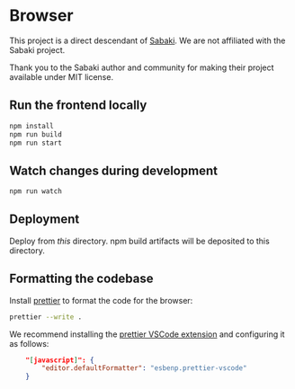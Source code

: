 # Browser

This project is a direct descendant of [Sabaki](https://github.com/SabakiHQ/Sabaki). We are not affiliated with the Sabaki project.

Thank you to the Sabaki author and community for making their project available under MIT license.

## Run the frontend locally

```sh
npm install
npm run build
npm run start
```

## Watch changes during development

```sh
npm run watch
```

## Deployment

Deploy from _this_ directory. npm build artifacts will be deposited to this directory.

## Formatting the codebase

Install [prettier](https://prettier.io/docs/en/install.html) to format the code for the browser:

```sh
prettier --write .
```

We recommend installing the [prettier VSCode extension](https://prettier.io/docs/en/editors.html) and configuring it
as follows:

```json
    "[javascript]": {
        "editor.defaultFormatter": "esbenp.prettier-vscode"
    }
```
